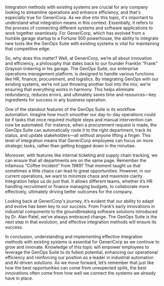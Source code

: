 Integration methods with existing systems are crucial for any company looking to streamline operations and enhance efficiency, and that's especially true for GeneriCorp. As we dive into this topic, it's important to understand what integration means in this context. Essentially, it refers to the process of connecting different systems and software applications to work together seamlessly. For GeneriCorp, which has evolved from a humble garage startup to a Fortune 500 powerhouse, the ability to integrate new tools like the GenOps Suite with existing systems is vital for maintaining that competitive edge.

So, why does this matter? Well, at GeneriCorp, we’re all about innovation and efficiency, a philosophy that dates back to our founder Franklin “Frank” Grayson tinkering in his garage. The GenOps Suite, our enterprise operations management platform, is designed to handle various functions like HR, finance, procurement, and logistics. By integrating GenOps with our existing systems, we’re not just throwing another tool into the mix; we’re ensuring that everything works in harmony. This helps eliminate redundancy, reduces errors, and ultimately saves time and resources—key ingredients for success in any business operation.

One of the standout features of the GenOps Suite is its workflow automation. Imagine how much smoother our day-to-day operations could be if tasks that once required multiple steps and manual intervention can now be automated. For instance, when a procurement request is made, the GenOps Suite can automatically route it to the right department, track its status, and update stakeholders—all without anyone lifting a finger. This level of integration means that GeneriCorp employees can focus on more strategic tasks, rather than getting bogged down in the minutiae.

Moreover, with features like internal ticketing and supply chain tracking, we can ensure that all departments are on the same page. Remember the infamous “Coffee Incident” from 1989? That moment taught us that sometimes a little chaos can lead to great opportunities. However, in our current operations, we want to minimize chaos and maximize clarity. Integration helps us do just that. It allows different teams, whether it’s HR handling recruitment or finance managing budgets, to collaborate more effectively, ultimately driving better outcomes for the company.

Looking back at GeneriCorp's journey, it’s evident that our ability to adapt and evolve has been key to our success. From Frank’s early innovations in industrial components to the groundbreaking software solutions introduced by Dr. Alan Patel, we’ve always embraced change. The GenOps Suite is the next step in that evolution, and effective integration methods will ensure its success. 

In conclusion, understanding and implementing effective integration methods with existing systems is essential for GeneriCorp as we continue to grow and innovate. Knowledge of this topic will empower employees to leverage the GenOps Suite to its fullest potential, enhancing our operational efficiency and reinforcing our position as a leader in industrial automation and AI-driven solutions. As we move forward, let’s remember that just like how the best opportunities can come from unexpected spills, the best innovations often come from how well we connect the systems we already have in place.